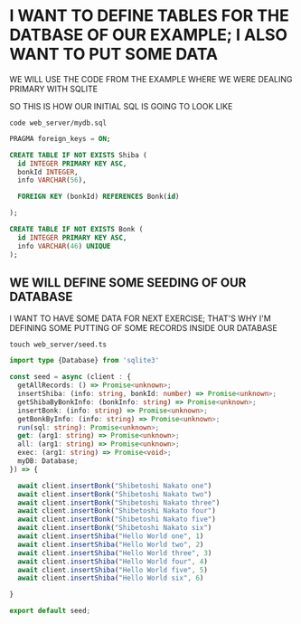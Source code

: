 # I WANT TO DEFINE TABLES FOR THE DATBASE OF OUR EXAMPLE; I ALSO WANT TO PUT SOME DATA

WE WILL USE THE CODE FROM THE EXAMPLE WHERE WE WERE DEALING PRIMARY WITH SQLITE

SO THIS IS HOW OUR INITIAL SQL IS GOING TO LOOK LIKE

```
code web_server/mydb.sql
```

```sql
PRAGMA foreign_keys = ON;

CREATE TABLE IF NOT EXISTS Shiba (
  id INTEGER PRIMARY KEY ASC,
  bonkId INTEGER,
  info VARCHAR(56),

  FOREIGN KEY (bonkId) REFERENCES Bonk(id)

);

CREATE TABLE IF NOT EXISTS Bonk (
  id INTEGER PRIMARY KEY ASC,
  info VARCHAR(46) UNIQUE
);

```

## WE WILL DEFINE SOME SEEDING OF OUR DATABASE

I WANT TO HAVE SOME DATA FOR NEXT EXERCISE; THAT'S WHY I'M DEFINING SOME PUTTING OF SOME RECORDS INSIDE OUR DATABASE

```
touch web_server/seed.ts
```

```ts
import type {Database} from 'sqlite3'

const seed = async (client : {
  getAllRecords: () => Promise<unknown>;
  insertShiba: (info: string, bonkId: number) => Promise<unknown>;
  getShibaByBonkInfo: (bonkInfo: string) => Promise<unknown>;
  insertBonk: (info: string) => Promise<unknown>;
  getBonkByInfo: (info: string) => Promise<unknown>;
  run(sql: string): Promise<unknown>;
  get: (arg1: string) => Promise<unknown>;
  all: (arg1: string) => Promise<unknown>;
  exec: (arg1: string) => Promise<void>;
  myDB: Database;
}) => {

  await client.insertBonk("Shibetoshi Nakato one")
  await client.insertBonk("Shibetoshi Nakato two")
  await client.insertBonk("Shibetoshi Nakato three")
  await client.insertBonk("Shibetoshi Nakato four")
  await client.insertBonk("Shibetoshi Nakato five")
  await client.insertBonk("Shibetoshi Nakato six")
  await client.insertShiba("Hello World one", 1)
  await client.insertShiba("Hello World two", 2)
  await client.insertShiba("Hello World three", 3)
  await client.insertShiba("Hello World four", 4)
  await client.insertShiba("Hello World five", 5)
  await client.insertShiba("Hello World six", 6)

}

export default seed;
```
